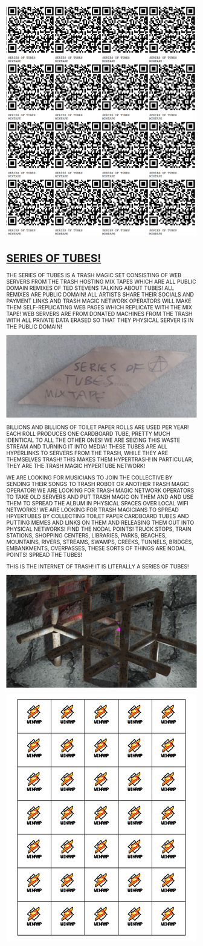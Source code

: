 ![](https://raw.githubusercontent.com/LafeLabs/TUBES/main/trashmagic/TUBES-qrcode-page.png)

# [SERIES OF TUBES!](https://github.com/lafeLabs/TUBES)

THE SERIES OF TUBES IS A TRASH MAGIC SET CONSISTING OF WEB SERVERS FROM THE TRASH HOSTING MIX TAPES WHICH ARE ALL PUBLIC DOMAIN REMIXES OF TED STEVENS TALKING ABOUT TUBES!  ALL REMIXES ARE PUBLIC DOMAIN!  ALL ARTISTS SHARE THEIR SOCIALS AND PAYMENT LINKS AND TRASH MAGIC NETWORK OPERATORS WILL MAKE THEM SELF-REPLICATING WEB PAGES WHICH REPLICATE WITH THE MIX TAPE!  WEB SERVERS ARE FROM DONATED MACHINES FROM THE TRASH WITH ALL PRIVATE DATA ERASED SO THAT THEY PHYSICAL SERVER IS IN THE PUBLIC DOMAIN!  

![](https://raw.githubusercontent.com/LafeLabs/TUBES/main/trashmagic/triangle.png)

BILLIONS AND BILLIONS OF TOILET PAPER ROLLS ARE USED PER YEAR!  EACH ROLL PRODUCES ONE CARDBOARD TUBE, PRETTY MUCH IDENTICAL TO ALL THE OTHER ONES!  WE ARE SEIZING THIS WASTE STREAM AND TURNING IT INTO MEDIA!  THESE TUBES ARE ALL HYPERLINKS TO SERVERS FROM THE TRASH, WHILE THEY ARE THEMSELVES TRASH!  THIS MAKES THEM HYPERTRASH!  IN PARTICULAR, THEY ARE THE TRASH MAGIC HYPERTUBE NETWORK!


WE ARE LOOKING FOR MUSICIANS TO JOIN THE COLLECTIVE BY SENDING THEIR SONGS TO TRASH ROBOT OR ANOTHER TRASH MAGIC OPERATOR!  WE ARE LOOKING FOR TRASH MAGIC NETWORK OPERATORS TO TAKE OLD SERVERS AND PUT TRASH MAGIC ON THEM AND AND USE THEM TO SPREAD THE ALBUM IN PHYSICAL SPACES OVER LOCAL WIFI NETWORKS!  WE ARE LOOKING FOR TRASH MAGICIANS TO SPREAD HPYERTUBES BY COLLECTING TOILET PAPER CARDBOARD TUBES AND PUTTING MEMES AND LINKS ON THEM AND RELEASING THEM OUT INTO PHYSICAL NETWORKS!  FIND THE NODAL POINTS!  TRUCK STOPS, TRAIN STATIONS, SHOPPING CENTERS, LIBRARIES, PARKS, BEACHES, MOUNTAINS, RIVERS, STREAMS, SWAMPS, CREEKS, TUNNELS, BRIDGES, EMBANKMENTS, OVERPASSES, THESE SORTS OF THINGS ARE NODAL POINTS!  SPREAD THE TUBES!  

THIS IS THE INTERNET OF TRASH! IT IS LITERALLY A SERIES OF TUBES!

![](https://raw.githubusercontent.com/LafeLabs/hypertube/main/trashmagic/lattice.png)


![](https://raw.githubusercontent.com/LafeLabs/TUBES/main/trashmagic/winamp-iconpage.svg)
